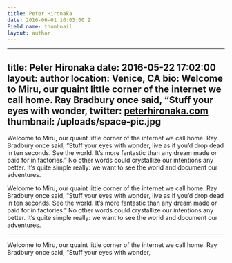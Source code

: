 ```yaml
---
title: Peter Hironaka
date: 2016-06-01 16:03:00 Z
Field name: thumbnail
layout: author
---
```


---
title: Peter Hironaka
date: 2016-05-22 17:02:00
layout: author
location: Venice, CA
bio: Welcome to Miru, our quaint little corner of the internet we call home. Ray Bradbury once said, “Stuff your eyes with wonder,
twitter: <a href="http://peterhironaka.com" target="_blank">peterhironaka.com</a>
thumbnail: /uploads/space-pic.jpg
---

Welcome to Miru, our quaint little corner of the internet we call home. Ray Bradbury once said, “Stuff your eyes with wonder, live as if you’d drop dead in ten seconds. See the world. It’s more fantastic than any dream made or paid for in factories.” No other words could crystallize our intentions any better. It’s quite simple really: we want to see the world and document our adventures.

Welcome to Miru, our quaint little corner of the internet we call home. Ray Bradbury once said, “Stuff your eyes with wonder, live as if you’d drop dead in ten seconds. See the world. It’s more fantastic than any dream made or paid for in factories.” No other words could crystallize our intentions any better. It’s quite simple really: we want to see the world and document our adventures.

 * * *

Welcome to Miru, our quaint little corner of the internet we call home. Ray Bradbury once said, “Stuff your eyes with wonder,
